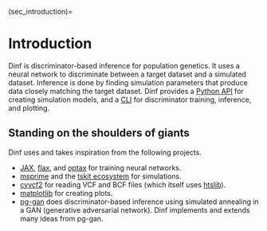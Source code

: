 (sec_introduction)=
# Introduction

Dinf is discriminator-based inference for population genetics.
It uses a neural network to discriminate between a target dataset
and a simulated dataset.
Inference is done by finding simulation parameters that produce
data closely matching the target dataset.
Dinf provides a [Python API](sec_api) for creating simulation models,
and a [CLI](sec_cli) for discriminator training, inference, and plotting.


## Standing on the shoulders of giants

Dinf uses and takes inspiration from the following projects.

- [JAX](https://jax.readthedocs.io/),
  [flax](https://flax.readthedocs.io/),
  and [optax](https://optax.readthedocs.io/)
  for training neural networks.
- [msprime](https://tskit.dev/msprime/docs/)
  and the [tskit ecosystem](https://tskit.dev/) for simulations.
- [cyvcf2](https://github.com/brentp/cyvcf2) for reading VCF and BCF files
  (which itself uses [htslib](https://github.com/samtools/htslib)).
- [matplotlib](https://matplotlib.org/) for creating plots.
- [pg-gan](https://github.com/mathiesonlab/pg-gan)
  does discriminator-based inference using simulated annealing
  in a GAN (generative adversarial network).
  Dinf implements and extends many ideas from pg-gan.
